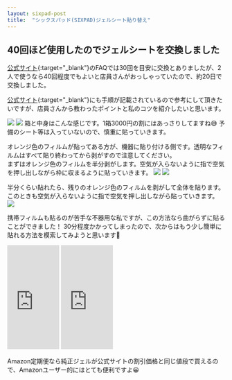 ```yaml
---
layout: sixpad-post
title:  "シックスパッド(SIXPAD)ジェルシート貼り替え"
---
```


## 40回ほど使用したのでジェルシートを交換しました

[公式サイト](https://www.mtgec.jp/wellness/sixpad/products/absbelt/){:target="_blank"}のFAQでは30回を目安に交換とありましたが、2人で使うなら40回程度でもよいと店員さんがおっしゃっていたので、約20日で交換しました。

[公式サイト](https://www.sixpad.jp/wmanu/armbelt/jp/prepare.html#prepare_h2_gelsheet){:target="_blank"}にも手順が記載されているので参考にして頂きたいですが、店員さんから教わったポイントと私のコツを紹介したいと思います。

![]({{site.baseurl}}/sixpad/img/20180615_1.jpg)
![]({{site.baseurl}}/sixpad/img/20180615_2.jpg)
箱と中身はこんな感じです。1箱3000円の割にはあっさりしてますね😅
予備のシート等は入っていないので、慎重に貼っていきます。


オレンジ色のフィルムが貼ってある方が、機器に貼り付ける側です。透明なフィルムはすべて貼り終わってから剥がすので注意してください。  
まずはオレンジ色のフィルムを半分剥がします。空気が入らないように指で空気を押し出しながら枠に収まるように貼っていきます。
![]({{site.baseurl}}/sixpad/img/20180615_4.jpg)
![]({{site.baseurl}}/sixpad/img/20180615_5.jpg)


半分くらい貼れたら、残りのオレンジ色のフィルムを剥がして全体を貼ります。このときも空気が入らないように指で空気を押し出しながら貼っていきます。
![]({{site.baseurl}}/sixpad/img/20180615_6.jpg)

携帯フィルムも貼るのが苦手な不器用な私ですが、この方法なら曲がらずに貼ることができました！
30分程度かかってしまったので、次からはもう少し簡単に貼れる方法を模索してみようと思います🙂

<iframe style="width:120px;height:240px;" marginwidth="0" marginheight="0" scrolling="no" frameborder="0" src="https://rcm-fe.amazon-adsystem.com/e/cm?ref=qf_sp_asin_til&t=kbysta10f-22&m=amazon&o=9&p=8&l=as1&IS2=1&detail=1&asins=B06ZZCNQ7P&linkId=36f0c56b670f546e43b10848f0117486&bc1=000000&lt1=_blank&fc1=333333&lc1=0066c0&bg1=ffffff&f=ifr">
</iframe>
<iframe style="width:120px;height:240px;" marginwidth="0" marginheight="0" scrolling="no" frameborder="0" src="https://rcm-fe.amazon-adsystem.com/e/cm?ref=tf_til&t=kbysta10f-22&m=amazon&o=9&p=8&l=as1&IS2=1&detail=1&asins=B06ZYHQ9GX&linkId=3a4d1a13fc0bb21c2de1154cce31508a&bc1=000000&lt1=_blank&fc1=333333&lc1=0066c0&bg1=ffffff&f=ifr">
</iframe>

Amazon定期便なら純正ジェルが公式サイトの割引価格と同じ値段で買えるので、Amazonユーザー的にはとても便利ですよ😀


